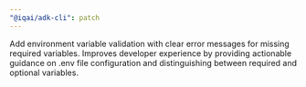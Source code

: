 ```yaml
---
"@iqai/adk-cli": patch
---
```


Add environment variable validation with clear error messages for missing required variables. Improves developer experience by providing actionable guidance on .env file configuration and distinguishing between required and optional variables.
